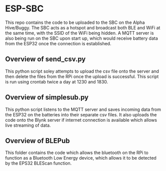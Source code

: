 # ESP-SBC
This repo contains the code to be uploaded to the SBC on the Alpha Hive/Buggy. The SBC acts as a hotspot and broadcast both BLE and WiFi at the same time, with the SSID of the WiFi being hidden. A MQTT server is also being run on the SBC upon start up, which would receive battery data from the ESP32 once the connection is established.

## Overview of send_csv.py
This python script soley attempts to upload the csv file onto the server and then delete the files from the RPi once the upload is successful. This script is run using crontab twice a day at 1230 and 1830.

## Overview of simplesub.py
This python script listens to the MQTT server and saves incoming data from the ESP32 on the batteries into their separate csv files. It also uploads the code onto the Blynk server if internet connection is available which allows live streaming of data.

## Overview of BLEPub
This folder contains the code which allows the bluetooth on the RPi to function as a Bluetooth Low Energy device, which allows it to be detected by the EPS32 BLEScan function.
